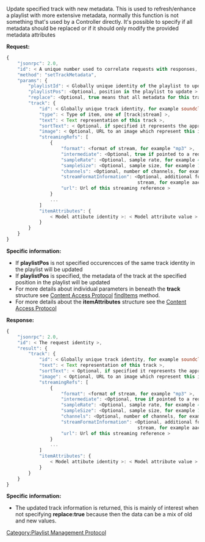 Update specified track with new metadata. This is used to
refresh/enhance a playlist with more extensive metadata, normally this
function is not something that's used by a Controller directly. It's
possible to specify if all metadata should be replaced or if it should
only modify the provided metadata attributes

**Request:**

``` javascript
{
    "jsonrpc": 2.0,
    "id": < A unique number used to correlate requests with responses, see JSON-RPC specification for more information >,
    "method": "setTrackMetadata",
    "params": {
        "playlistId": < Globally unique identity of the playlist to update >,
        "playlistPos": <Optional, position in the playlist to update >
        "replace": <Optional, true means that all metadata for this track should be replaced, else only provided attributes will be replaced >
        "track": {
            "id": < Globally unique track identity, for example soundcloud:track:somenicetrack >,
            "type": < Type of item, one of [track|stream] >,
            "text": < Text representation of this track >,
            "sortText": < Optional, if specified it represents the appropriate sorting order >,
            "image": < Optional, URL to an image which represent this item >
            "streamingRefs": [
                {
                    "format": <format of stream, for example "mp3" >,
                    "intermediate": <Optional, true if pointed to a redirected stream >,
                    "sampleRate": <Optional, sample rate, for example 44100 >,
                    "sampleSize": <Optional, sample size, for example 16 >,
                    "channels": <Optional, number of channels, for example 2 >,
                    "streamFormatInformation": <Optional, additional format information about the
                                                stream, for example aac container type >
                    "url": Url of this streaming reference >
                }
                ...
            ]
            "itemAttributes": {
                < Model attibute identity >: < Model attribute value >
            }
        }
    }
}
```

**Specific information:**

  - If **playlistPos** is not specified occurencces of the same track
    identity in the playlist will be updated
  - If **playlistPos** is specified, the metadata of the track at the
    specified position in the playlist will be updated
  - For more details about individual parameters in beneath the
    **track** structure see [Content Access
    Protocol](../Content_Access_Protocol "wikilink")
    [findItems](../Content_Access_Protocol/findItems "wikilink")
    method.
  - For more details about the **itemAttributes** structure see the
    [Content Access
    Protocol](../Content_Access_Protocol "wikilink")

**Response:**

``` javascript
{
    "jsonrpc": 2.0,
    "id": < The request identity >,
    "result": {
        "track": {
            "id": < Globally unique track identity, for example soundcloud:track:somenicetrack >,
            "text": < Text representation of this track >,
            "sortText": < Optional, if specified it represents the appropriate sorting order >,
            "image": < Optional, URL to an image which represent this item >
            "streamingRefs": [
                {
                    "format": <format of stream, for example "mp3" >,
                    "intermediate": <Optional, true if pointed to a redirected stream >,
                    "sampleRate": <Optional, sample rate, for example 44100 >,
                    "sampleSize": <Optional, sample size, for example 16 >,
                    "channels": <Optional, number of channels, for example 2 >,
                    "streamFormatInformation": <Optional, additional format information about the
                                                stream, for example aac container type >
                    "url": Url of this streaming reference >
                }
                ...
            ]
            "itemAttributes": {
                < Model attibute identity >: < Model attribute value >
            }
        }
    }
}
```

**Specific information:**

  - The updated track information is returned, this is mainly of
    interest when not specifying **replace:true** because then the data
    can be a mix of old and new values.

[Category:Playlist Management
Protocol](Category:Playlist_Management_Protocol "wikilink")
